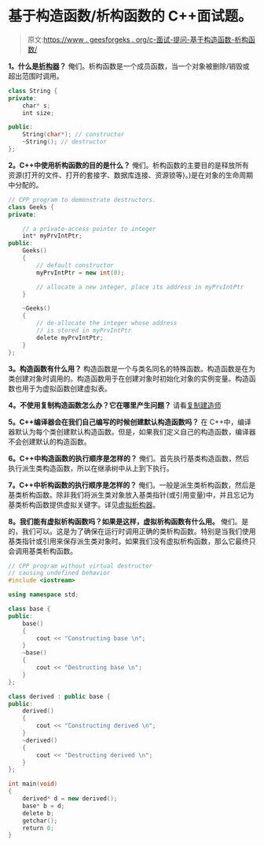 # 基于构造函数/析构函数的 C++面试题。

> 原文:[https://www . geesforgeks . org/c-面试-提问-基于构造函数-析构函数/](https://www.geeksforgeeks.org/c-interview-questions-based-on-constructors-destructors/)

**1。什么是[析构器](https://www.geeksforgeeks.org/destructors-c/)？**
俺们。析构函数是一个成员函数，当一个对象被删除/销毁或超出范围时调用。

```cpp
class String {
private:
    char* s;
    int size;

public:
    String(char*); // constructor
    ~String(); // destructor
};
```

**2。C++中使用析构函数的目的是什么？**
俺们。析构函数的主要目的是释放所有资源(打开的文件、打开的套接字、数据库连接、资源锁等)。)是在对象的生命周期中分配的。

```cpp
// CPP program to demonstrate destructors.
class Geeks {
private:

    // a private-access pointer to integer
    int* myPrvIntPtr; 
public:
    Geeks()
    {
        // default constructor
        myPrvIntPtr = new int(0);

        // allocate a new integer, place its address in myPrvIntPtr
    }

    ~Geeks()
    {
        // de-allocate the integer whose address 
        // is stored in myPrvIntPtr
        delete myPrvIntPtr;       
    }
};
```

**3。构造函数有什么用？**
构造函数是一个与类名同名的特殊函数。构造函数是在为类创建对象时调用的。构造函数用于在创建对象时初始化对象的实例变量。构造函数也用于为虚拟函数创建虚拟表。

**4。不使用复制构造函数怎么办？它在哪里产生问题？**
请看[复制建造师](https://www.geeksforgeeks.org/copy-constructor-in-cpp/)

**5。C++编译器会在我们自己编写的时候创建默认构造函数吗？**
在 C++中，编译器默认为每个类创建默认构造函数。但是，如果我们定义自己的构造函数，编译器不会创建默认的构造函数。

**6。C++中构造函数的执行顺序是怎样的？**
俺们。首先执行基类构造函数，然后执行派生类构造函数，所以在继承树中从上到下执行。

**7。C++中析构函数的执行顺序是怎样的？**
俺们。一般是派生类析构函数，然后是基类析构函数。除非我们将派生类对象放入基类指针(或引用变量)中，并且忘记为基类析构函数提供虚拟关键字。详见[虚拟析构器](https://www.geeksforgeeks.org/virtual-destructor/)。

**8。我们能有虚拟析构函数吗？如果是这样，虚拟析构函数有什么用。**
俺们。是的，我们可以。这是为了确保在运行时调用正确的类析构函数。特别是当我们使用基类指针或引用来保存派生类对象时。如果我们没有虚拟析构函数，那么它最终只会调用基类析构函数。

```cpp
// CPP program without virtual destructor
// causing undefined behavior
#include <iostream>

using namespace std;

class base {
public:
    base()
    {
        cout << "Constructing base \n";
    }
    ~base()
    {
        cout << "Destructing base \n";
    }
};

class derived : public base {
public:
    derived()
    {
        cout << "Constructing derived \n";
    }
    ~derived()
    {
        cout << "Destructing derived \n";
    }
};

int main(void)
{
    derived* d = new derived();
    base* b = d;
    delete b;
    getchar();
    return 0;
}
```
